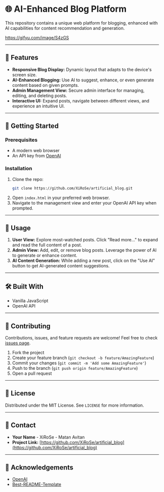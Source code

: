# 🌐 AI-Enhanced Blog Platform

This repository contains a unique web platform for blogging, enhanced with AI capabilities for content recommendation and generation.

https://gifyu.com/image/S4zGS

---

## 🌟 Features

- **Responsive Blog Display:** Dynamic layout that adapts to the device's screen size.
- **AI-Enhanced Blogging:** Use AI to suggest, enhance, or even generate content based on given prompts.
- **Admin Management View:** Secure admin interface for managing, editing, and deleting posts.
- **Interactive UI:** Expand posts, navigate between different views, and experience an intuitive UI.

---

## 🚀 Getting Started

### Prerequisites

- A modern web browser
- An API key from [OpenAI](https://beta.openai.com/signup/)

### Installation

1. Clone the repo:
   ```sh
   git clone https://github.com/XiRoSe/artificial_blog.git
   ```
2. Open `index.html` in your preferred web browser.
3. Navigate to the management view and enter your OpenAI API key when prompted.

---

## 📝 Usage

1. **User View:** Explore most-watched posts. Click "Read more..." to expand and read the full content of a post.
2. **Admin View:** Add, edit, or remove blog posts. Leverage the power of AI to generate or enhance content.
3. **AI Content Generation:** While adding a new post, click on the "Use AI" button to get AI-generated content suggestions.

---

## 🛠️ Built With

- Vanilla JavaScript
- OpenAI API

---

## 🤝 Contributing

Contributions, issues, and feature requests are welcome! Feel free to check [issues page](https://github.com/XiRoSe/artificial_blog/issues). 

1. Fork the project
2. Create your feature branch (`git checkout -b feature/AmazingFeature`)
3. Commit your changes (`git commit -m 'Add some AmazingFeature'`)
4. Push to the branch (`git push origin feature/AmazingFeature`)
5. Open a pull request

---

## 📜 License

Distributed under the MIT License. See `LICENSE` for more information.

---

## 💌 Contact

- **Your Name** - XiRoSe - Matan Avitan
- **Project Link:** [https://github.com/XiRoSe/artificial_blog](https://github.com/XiRoSe/artificial_blog)

---

## 🌟 Acknowledgements

- [OpenAI](https://openai.com/)
- [Best-README-Template](https://github.com/othneildrew/Best-README-Template)
